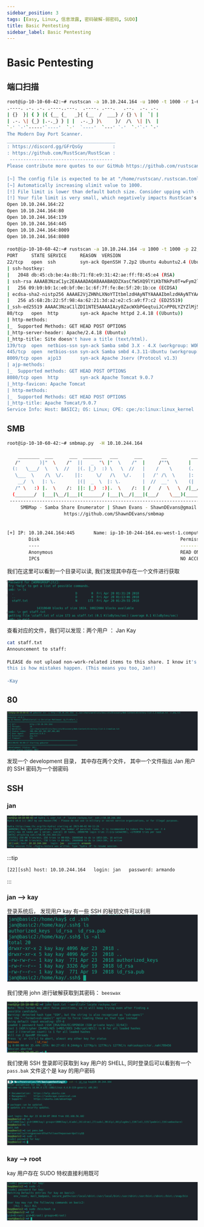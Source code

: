 ```yaml
---
sidebar_position: 3
tags: [Easy, Linux, 信息泄露, 密码破解-弱密码, SUDO]
title: Basic Pentesting
sidebar_label: Basic Pentesting
---
```

# Basic Pentesting
## 端口扫描
```bash
root@ip-10-10-60-42:~# rustscan -a 10.10.244.164 -u 1000 -t 1000 -r 1-65535 -- -sT 
.----. .-. .-. .----..---.  .----. .---.   .--.  .-. .-.
| {}  }| { } |{ {__ {_   _}{ {__  /  ___} / {} \ |  `| |
| .-. \| {_} |.-._} } | |  .-._} }\     }/  /\  \| |\  |
`-' `-'`-----'`----'  `-'  `----'  `---' `-'  `-'`-' `-'
The Modern Day Port Scanner.
________________________________________
: https://discord.gg/GFrQsGy           :
: https://github.com/RustScan/RustScan :
 --------------------------------------
Please contribute more quotes to our GitHub https://github.com/rustscan/rustscan

[~] The config file is expected to be at "/home/rustscan/.rustscan.toml"
[~] Automatically increasing ulimit value to 1000.
[!] File limit is lower than default batch size. Consider upping with --ulimit. May cause harm to sensitive servers
[!] Your file limit is very small, which negatively impacts RustScan's speed. Use the Docker image, or up the Ulimit with '--ulimit 5000'. 
Open 10.10.244.164:22
Open 10.10.244.164:80
Open 10.10.244.164:139
Open 10.10.244.164:445
Open 10.10.244.164:8009
Open 10.10.244.164:8080

root@ip-10-10-60-42:~# rustscan -a 10.10.244.164 -u 1000 -t 1000 -p 22,80,139,445,8009,8080 -- -sTCV
PORT     STATE SERVICE     REASON  VERSION
22/tcp   open  ssh         syn-ack OpenSSH 7.2p2 Ubuntu 4ubuntu2.4 (Ubuntu Linux; protocol 2.0)
| ssh-hostkey: 
|   2048 db:45:cb:be:4a:8b:71:f8:e9:31:42:ae:ff:f8:45:e4 (RSA)
| ssh-rsa AAAAB3NzaC1yc2EAAAADAQABAAABAQDZXasCfWSXQ9lYiKbTNkPs0T+wFym2lZy229LllhY6iDLrjm7LIkhCcrlgnJQtLxl5NPhlHNVmwhlkcPPiAHwluhMVE5xKihQj3i+Ucx2IwiFvfmCz4AKsWlR6N8IZe55Ltw0lcH9ykuKZddg81X85EVsNbMacJNjjyxAtwQmJt1F5kB1B2ixgjLLOyNWafC5g1h6XbEgB2wiSRJ5UA8rOZaF28YcDVo0MQhsKpQG/5oPmQUsIeJTUA/XkoWCjvXZqHwv8XInQLQu3VXKgv735G+CJaKzplh7FZyXju8ViDSAY8gdhqpJommYxzqu9s1M31cmFg2fT5V1z9s4DP/vd
|   256 09:b9:b9:1c:e0:bf:0e:1c:6f:7f:fe:8e:5f:20:1b:ce (ECDSA)
| ecdsa-sha2-nistp256 AAAAE2VjZHNhLXNoYTItbmlzdHAyNTYAAAAIbmlzdHAyNTYAAABBBP0SXJpgwPf/e9AT9ri/dlAnkob4PqzMjl2Q9lZIVIXeEFJ9sfRkC+tgSjk9PwK0DUO3JU27pmtAkDL4Mtv9eZw=
|   256 a5:68:2b:22:5f:98:4a:62:21:3d:a2:e2:c5:a9:f7:c2 (ED25519)
|_ssh-ed25519 AAAAC3NzaC1lZDI1NTE5AAAAIAzy8ZacWXbPGeqtuiJCnPP0LYZYZlMj5D1ZY9ldg1wU
80/tcp   open  http        syn-ack Apache httpd 2.4.18 ((Ubuntu))
| http-methods: 
|_  Supported Methods: GET HEAD POST OPTIONS
|_http-server-header: Apache/2.4.18 (Ubuntu)
|_http-title: Site doesn't have a title (text/html).
139/tcp  open  netbios-ssn syn-ack Samba smbd 3.X - 4.X (workgroup: WORKGROUP)
445/tcp  open  netbios-ssn syn-ack Samba smbd 4.3.11-Ubuntu (workgroup: WORKGROUP)
8009/tcp open  ajp13       syn-ack Apache Jserv (Protocol v1.3)
| ajp-methods: 
|_  Supported methods: GET HEAD POST OPTIONS
8080/tcp open  http        syn-ack Apache Tomcat 9.0.7
|_http-favicon: Apache Tomcat
| http-methods: 
|_  Supported Methods: GET HEAD POST OPTIONS
|_http-title: Apache Tomcat/9.0.7
Service Info: Host: BASIC2; OS: Linux; CPE: cpe:/o:linux:linux_kernel
```
## SMB 
```bash
root@ip-10-10-60-42:~# smbmap.py  -H 10.10.244.164

    ________  ___      ___  _______   ___      ___       __         _______
   /"       )|"  \    /"  ||   _  "\ |"  \    /"  |     /""\       |   __ "\
  (:   \___/  \   \  //   |(. |_)  :) \   \  //   |    /    \      (. |__) :)
   \___  \    /\  \/.    ||:     \/   /\   \/.    |   /' /\  \     |:  ____/
    __/  \   |: \.        |(|  _  \  |: \.        |  //  __'  \    (|  /
   /" \   :) |.  \    /:  ||: |_)  :)|.  \    /:  | /   /  \   \  /|__/ \
  (_______/  |___|\__/|___|(_______/ |___|\__/|___|(___/    \___)(_______)
 -----------------------------------------------------------------------------
     SMBMap - Samba Share Enumerator | Shawn Evans - ShawnDEvans@gmail.com   
                     https://github.com/ShawnDEvans/smbmap

                                                                                                    
[+] IP: 10.10.244.164:445       Name: ip-10-10-244-164.eu-west-1.compute.internal       Status: Guest session   
        Disk                                                    Permissions     Comment
        ----                                                    -----------     -------
        Anonymous                                               READ ONLY
        IPC$                                                    NO ACCESS       IPC Service (Samba Server 4.3.11-Ubuntu)
```

我们在这里可以看到一个目录可以读, 我们发现其中存在一个文件进行获取

![20240525122541](https://raw.githubusercontent.com/Guardian-JTZ/Image/main/img/20240525122541.png)

查看对应的文件，我们可以发现：两个用户 ： Jan    Kay
```bash
cat staff.txt                                                                                                      ✔  28s  
Announcement to staff:

PLEASE do not upload non-work-related items to this share. I know it's all in fun, but
this is how mistakes happen. (This means you too, Jan!)

-Kay
```

## 80
![20240525122750](https://raw.githubusercontent.com/Guardian-JTZ/Image/main/img/20240525122750.png)

发现一个 development 目录， 其中存在两个文件， 其中一个文件指出 Jan 用户的 SSH  密码为一个弱密码

## SSH
### jan
![](https://raw.githubusercontent.com/Guardian-JTZ/Image/main/img/20240525-123002.png)

:::tip
```bash
[22][ssh] host: 10.10.244.164   login: jan   password: armando
```
:::

### jan --> kay
登录系统后， 发现用户 kay 有一些 SSH 的秘钥文件可以利用
![20240525123055](https://raw.githubusercontent.com/Guardian-JTZ/Image/main/img/20240525123055.png)

我们使用 john 进行破解获取到其密码： `beeswax`

![20240525123157](https://raw.githubusercontent.com/Guardian-JTZ/Image/main/img/20240525123157.png)

我们使用 SSH  登录即可获取到 kay 用户的 SHELL, 同时登录后可以看到有一个 `pass.bak` 文件这个是 kay 的用户密码

![20240525123222](https://raw.githubusercontent.com/Guardian-JTZ/Image/main/img/20240525123222.png)

### kay --> root
kay 用户存在 SUDO 特权直接利用既可

![20240525123309](https://raw.githubusercontent.com/Guardian-JTZ/Image/main/img/20240525123309.png)

